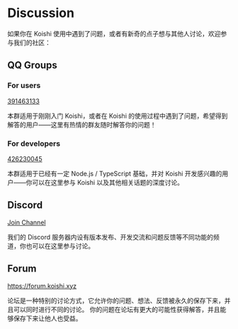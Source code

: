 # Discussion

如果你在 Koishi 使用中遇到了问题，或者有新奇的点子想与其他人讨论，欢迎参与我们的社区：

## QQ Groups

### For users

[391463133](https://jq.qq.com/?_wv=1027&k=z2kKtk3N)

本群适用于刚刚入门 Koishi，或者在 Koishi 的使用过程中遇到了问题，希望得到解答的用户——这里有热情的群友随时解答你的问题！

### For developers

[426230045](https://jq.qq.com/?_wv=1027&k=6FDoxQ6g)

本群适用于已经有一定 Node.js / TypeScript 基础，并对 Koishi 开发感兴趣的用户——你可以在这里参与 Koishi 以及其他相关话题的深度讨论。

## Discord

[Join Channel](https://discord.com/invite/xfxYwmd284)

我们的 Discord 服务器内设有版本发布、开发交流和问题反馈等不同功能的频道，你也可以在这里参与讨论。

## Forum

<https://forum.koishi.xyz>

论坛是一种特别的讨论方式，它允许你的问题、想法、反馈被永久的保存下来，并且可以同时进行不同的讨论。 你的问题在论坛有更大的可能性获得解答，并且能够保存下来让他人也受益。
